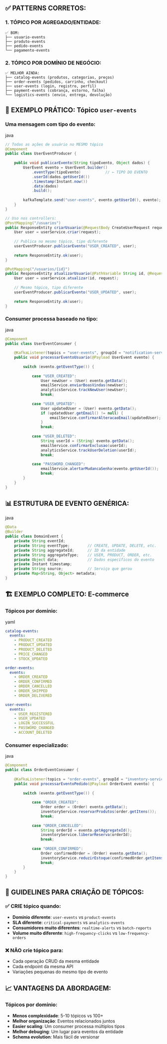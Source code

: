## ✅ **PATTERNS CORRETOS:**

### **1. TÓPICO POR AGREGADO/ENTIDADE:**

```
✅ BOM:
├── usuario-events
├── produto-events
├── pedido-events
└── pagamento-events
```

### **2. TÓPICO POR DOMÍNIO DE NEGÓCIO:**

```
✅ MELHOR AINDA:
├── catalog-events (produtos, categorias, preços)
├── order-events (pedidos, carrinho, checkout)
├── user-events (login, registro, perfil)
├── payment-events (cobrança, estorno, falha)
└── logistics-events (envio, entrega, devolução)
```

## 🎯 **EXEMPLO PRÁTICO: Tópico `user-events`**

### **Uma mensagem com tipo do evento:**

java

```java
// Todas as ações de usuário no MESMO tópico
@Component
public class UserEventProducer {
    
    public void publicarEvento(String tipoEvento, Object dados) {
        UserEvent evento = UserEvent.builder()
            .eventType(tipoEvento)           // ← TIPO DO EVENTO
            .userId(dados.getUserId())
            .timestamp(Instant.now())
            .data(dados)
            .build();
            
        kafkaTemplate.send("user-events", evento.getUserId(), evento);
    }
}

// Uso nos controllers:
@PostMapping("/usuarios")
public ResponseEntity criarUsuario(@RequestBody CreateUserRequest request) {
    User user = userService.criar(request);
    
    // Publica no mesmo tópico, tipo diferente
    userEventProducer.publicarEvento("USER_CREATED", user);
    
    return ResponseEntity.ok(user);
}

@PutMapping("/usuarios/{id}")  
public ResponseEntity atualizarUsuario(@PathVariable String id, @RequestBody UpdateUserRequest request) {
    User user = userService.atualizar(id, request);
    
    // Mesmo tópico, tipo diferente
    userEventProducer.publicarEvento("USER_UPDATED", user);
    
    return ResponseEntity.ok(user);
}
```

### **Consumer processa baseado no tipo:**

java

```java
@Component
public class UserEventConsumer {
    
    @KafkaListener(topics = "user-events", groupId = "notification-service")
    public void processarEventoUsuario(@Payload UserEvent evento) {
        
        switch (evento.getEventType()) {
            
            case "USER_CREATED":
                User newUser = (User) evento.getData();
                emailService.enviarBoasVindas(newUser);
                analyticsService.trackNewUser(newUser);
                break;
                
            case "USER_UPDATED":
                User updatedUser = (User) evento.getData();
                if (updatedUser.getEmail() != null) {
                    emailService.confirmarAlteracaoEmail(updatedUser);
                }
                break;
                
            case "USER_DELETED":
                String userId = (String) evento.getData();
                emailService.confirmarExclusao(userId);
                analyticsService.trackUserDeletion(userId);
                break;
                
            case "PASSWORD_CHANGED":
                emailService.alertarMudancaSenha(evento.getUserId());
                break;
        }
    }
}
```

## 📊 **ESTRUTURA DE EVENTO GENÉRICA:**

java

```java
@Data
@Builder
public class DomainEvent {
    private String eventId;
    private String eventType;        // CREATE, UPDATE, DELETE, etc.
    private String aggregateId;      // ID da entidade
    private String aggregateType;    // USER, PRODUCT, ORDER, etc.
    private Object data;             // Dados específicos do evento
    private Instant timestamp;
    private String source;           // Serviço que gerou
    private Map<String, Object> metadata;
}
```

## 🏗️ **EXEMPLO COMPLETO: E-commerce**

### **Tópicos por domínio:**

yaml

```yaml
catalog-events:
  events:
    - PRODUCT_CREATED
    - PRODUCT_UPDATED  
    - PRODUCT_DELETED
    - PRICE_CHANGED
    - STOCK_UPDATED

order-events:
  events:
    - ORDER_CREATED
    - ORDER_CONFIRMED
    - ORDER_CANCELLED
    - ORDER_SHIPPED
    - ORDER_DELIVERED

user-events:
  events:
    - USER_REGISTERED
    - USER_UPDATED
    - LOGIN_SUCCESSFUL
    - PASSWORD_CHANGED
    - ACCOUNT_DELETED
```

### **Consumer especializado:**

java

```java
@Component
public class OrderEventConsumer {
    
    @KafkaListener(topics = "order-events", groupId = "inventory-service")
    public void processarEventoPedido(@Payload OrderEvent evento) {
        
        switch (evento.getEventType()) {
            
            case "ORDER_CREATED":
                Order order = (Order) evento.getData();
                inventoryService.reservarProdutos(order.getItens());
                break;
                
            case "ORDER_CANCELLED":
                String orderId = evento.getAggregateId();
                inventoryService.liberarReserva(orderId);
                break;
                
            case "ORDER_CONFIRMED":
                Order confirmedOrder = (Order) evento.getData();
                inventoryService.reduzirEstoque(confirmedOrder.getItens());
                break;
        }
    }
}
```

## 🎯 **GUIDELINES PARA CRIAÇÃO DE TÓPICOS:**

### **✅ CRIE tópico quando:**

- **Domínio diferente**: `user-events` vs `product-events`
- **SLA diferente**: `critical-payments` vs `analytics-events`
- **Consumidores muito diferentes**: `realtime-alerts` vs `batch-reports`
- **Volume muito diferente**: `high-frequency-clicks` vs `low-frequency-orders`

### **❌ NÃO crie tópico para:**

- Cada operação CRUD da mesma entidade
- Cada endpoint da mesma API
- Variações pequenas do mesmo tipo de evento

## 📈 **VANTAGENS DA ABORDAGEM:**

### **Tópicos por domínio:**

- **Menos complexidade**: 5-10 tópicos vs 100+
- **Melhor organização**: Eventos relacionados juntos
- **Easier scaling**: Um consumer processa múltiplos tipos
- **Melhor debuging**: Um lugar para eventos da entidade
- **Schema evolution**: Mais fácil de versionar